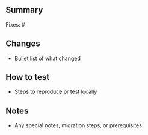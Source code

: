 ## Summary
<!-- Short summary of changes -->

Fixes: #<issue-number>

## Changes
- Bullet list of what changed

## How to test
- Steps to reproduce or test locally

## Notes
- Any special notes, migration steps, or prerequisites
